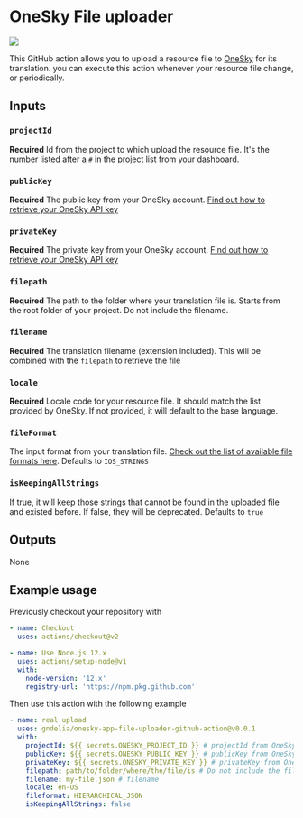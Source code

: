 # OneSky File uploader

![](https://github.com/gndelia/onesky-app-file-uploader-github-action/workflows/build/badge.svg)

This GitHub action allows you to upload a resource file to [OneSky](https://www.oneskyapp.com/) for its translation. you can execute this action whenever your resource file change, or periodically.

## Inputs

### `projectId`

**Required** Id from the project to which upload the resource file. It's the number listed after a `#` in the project list from your dashboard.

### `publicKey`

**Required** The public key from your OneSky account. [Find out how to retrieve your OneSky API key](https://support.oneskyapp.com/hc/en-us/articles/206887797-How-to-find-your-API-keys-)

### `privateKey`

**Required** The private key from your OneSky account. [Find out how to retrieve your OneSky API key](https://support.oneskyapp.com/hc/en-us/articles/206887797-How-to-find-your-API-keys-)

### `filepath`

**Required** The path to the folder where your translation file is. Starts from the root folder of your project. Do not include the filename.

### `filename`

**Required** The translation filename (extension included). This will be combined with the `filepath` to retrieve the file

### `locale`

**Required** Locale code for your resource file. It should match the list provided by OneSky. If not provided, it will default to the base language.

### `fileFormat`

The input format from your translation file. [Check out the list of available file formats here](https://github.com/onesky/api-documentation-platform/blob/master/reference/format.md). Defaults to `IOS_STRINGS`

### `isKeepingAllStrings`

If true, it will keep those strings that cannot be found in the uploaded file and existed before. If false, they will be deprecated. Defaults to `true`

## Outputs

None

## Example usage

Previously checkout your repository with

```yml
- name: Checkout
  uses: actions/checkout@v2

- name: Use Node.js 12.x
  uses: actions/setup-node@v1
  with:
    node-version: '12.x'
    registry-url: 'https://npm.pkg.github.com'
```

Then use this action with the following example 

```yml
- name: real upload
  uses: gndelia/onesky-app-file-uploader-github-action@v0.0.1
  with:
    projectId: ${{ secrets.ONESKY_PROJECT_ID }} # projectId from OneSky stored in GH secrets
    publicKey: ${{ secrets.ONESKY_PUBLIC_KEY }} # publicKey from OneSky stored in GH secrets
    privateKey: ${{ secrets.ONESKY_PRIVATE_KEY }} # privateKey from OneSky stored in GH secrets
    filepath: path/to/folder/where/the/file/is # Do not include the filename here
    filename: my-file.json # filename
    locale: en-US
    fileformat: HIERARCHICAL_JSON
    isKeepingAllStrings: false
```

